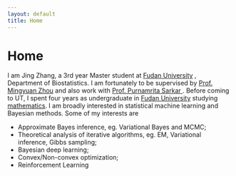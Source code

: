 ```yaml
---
layout: default
title: Home
---
```


<div>
 <h1 class="page-title">Home</h1>
</div>

<div>
<div class="row">
  <p>
  I am Jing Zhang, a 3rd year Master student at
  <a href="https://www.utexas.edu">Fudan University</a> , Department of Biostatistics. I am fortunately to be supervised by
  <a href="https://mingyuanzhou.github.io">Prof. Mingyuan Zhou</a> and also work with   <a href="https://psarkar.github.io"> Prof. Purnamrita Sarkar </a>.  Before coming to UT, I spent four years as undergraduate in <a href="http://www.fudan.edu.cn/en/"> Fudan University</a> studying <a href="http://math.fudan.edu.cn/olden/Index.htm"> mathematics</a>.
  I am broadly interested in statistical machine learning and Bayesian methods. Some of my interests are 
  <p>
  <ul>
  <li> Approximate Bayes inference, eg. Variational Bayes and MCMC; </li>
  <li> Theoretical analysis of iterative algorithms, eg. EM, Variational inference, Gibbs sampling; </li>
  <li> Bayesian deep learning; </li>
  <li> Convex/Non-convex optimization; </li>
  <li> Reinforcement Learning </li>
  </ul>

